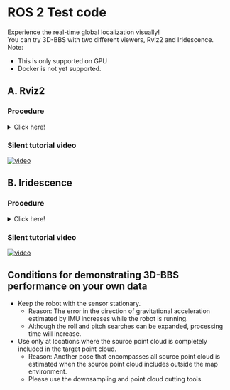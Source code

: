 # ROS 2 Test code
Experience the real-time global localization visually!  
You can try 3D-BBS with two different viewers, Rviz2 and Iridescence.  
Note: 
- This is only supported on GPU
- Docker is not yet supported.

## A. Rviz2
### Procedure
<details><summary> Click here! </summary><div>

## Dependencies
- Installed 3D-BBS
- ROS 2 humble

### 1. Build
- Build ros2_test_rviz2 and click_loc
```shell script
cd 3d_bbs_lib/ros2_test
colcon build --symlink-install --cmake-args -DCMAKE_BUILD_TYPE=Release --packages-select ros2_test_rviz2 click_loc
```

### 2. Config file setting
Config file format is 3d_bbs/ros2_test/config/ros2_test.yaml

Please download [test data](https://drive.google.com/file/d/1JfdQjQ3-4qOmHtvYq8UafBCmbz45-F4Z/view?usp=drive_link) and copy **target** folder path to **target_clouds** in yaml file.
```yaml
## Folder Paths
target_clouds: "your_path/target"
...
```

The ros2_test_data you download in the next step will work with default parameter values.

### 3. Run
**1. First terminal**  
```shell script
cd 3d_bbs_lib/ros2_test
source install/setup.bash
ros2 launch ros2_test_rviz2 gpu_ros2_test_rviz2_launch.py
```

**2. Second terminal**  
Please download [ros2_test_data](https://drive.google.com/file/d/1dmyTtV4XRKNn3Z0xUyRNHqmwnaTXvsiz/view?usp=drive_link).
```shell script
ros2 bag play <ros2 bag file path>
```

**3. Wait until this message is displayed.**  
```shell script
 *=*=*=*=*=*=*=*=*=*=*=*=*=*=*=*
    [ROS2] 3D-BBS initialized
 *=*=*=*=*=*=*=*=*=*=*=*=*=*=*=*
```
**4. Click the localize button**  
<img alt="click_loc" src="../figs/click_loc.png" width="10%">

Localizer uses the LiDAR scan taken just before the button click.  
The red point cloud is the matched source point.  

<img alt="rviz2_test" src="../figs/rviz2_test.png" width="50%">

**5. (Optional) Load voxelmap coordinates directly**  
You can save the voxelmaps coordinates and skip 3D-BBS voxel construction if you reuse the same parameters of `min_level_res` and `max_level`.  
Please refer to step 5 of [test_code.md](./test/test_code.md)  
After saving the voxelmaps, please try 3. Run again.

</div></details>

### Silent tutorial video
[![video](../figs/rviz2_test_thumbnail.png)](https://youtu.be/AmQ1u77ws-g)

## B. Iridescence
### Procedure
<details><summary> Click here! </summary><div>

## Dependencies
- [Iridescence](https://github.com/koide3/iridescence)
- Installed 3D-BBS
- ROS 2 humble

### 1. Build and install
- Build and Install Iridescence
Clone repository at Home directory.
```shell script
# Install dependencies
sudo apt-get install -y libglm-dev libglfw3-dev libpng-dev libjpeg-dev libeigen3-dev libboost-filesystem-dev libboost-program-options-dev

# Build and install Iridescence
git clone https://github.com/koide3/iridescence --recursive
mkdir iridescence/build && cd iridescence/build
cmake ..
make -j8
sudo make install
```

- Build ros2_test_iridescence
```shell script
cd 3d_bbs_lib/ros2_test
colcon build --symlink-install --cmake-args -DCMAKE_BUILD_TYPE=Release --packages-select ros2_test_iridescence
```

### 2. Config file setting
Config file format is 3d_bbs/ros2_test/config/ros2_test.yaml  

Please download [test data](https://drive.google.com/drive/folders/1V7B22oEM2HTE5__MP6uVLjLUzDR3B3Kn?usp=drive_link) and copy **target** folder path to **target_clouds** in yaml file.
```yaml
## Folder Paths
target_clouds: "your_path/target"
...
```

The ros2_test_data you download in the next step will work with default parameter values.
 
### 3. Run
**1. First terminal**  
```shell script
cd 3d_bbs_lib/ros2_test
source install/setup.bash
ros2 launch ros2_test_iridescence gpu_ros2_test_iridescence_launch.py
```

**2. Second terminal**  
Please download [ros2_test_data](https://drive.google.com/file/d/1dmyTtV4XRKNn3Z0xUyRNHqmwnaTXvsiz/view?usp=drive_link).
```shell script
ros2 bag play <ros2 bag file path>
```

**3. Wait until this message is displayed.**  
```shell script
 *=*=*=*=*=*=*=*=*=*=*=*=*=*=*=*
    [ROS2] 3D-BBS initialized
 *=*=*=*=*=*=*=*=*=*=*=*=*=*=*=*
```
**4. Click the localize button**  
<img alt="iridescence_click" src="../figs/iridescence_click.png" width="10%">

Localizer uses the LiDAR scan taken just before the button click.  
The red point cloud is the matched source point.  
By pressing "Ctrl+M", a hidden menu bar appears.

<img alt="riridescence_test" src="../figs/iridescence_test.png" width="50%">

**5. (Optional) Load voxelmap coordinates directly**  
You can save the voxelmaps coordinates and skip 3D-BBS voxel construction if you reuse the same parameters of `min_level_res` and `max_level`.  
Please refer to step 5 of [test_code.md](./test/test_code.md)
After saving the voxelmaps, please try 3. Run again.

</div></details>

### Silent tutorial video
[![video](../figs/iridescence_test_thumbnail.png)](https://youtu.be/k2DZ2q2ZhOs)

## Conditions for demonstrating 3D-BBS performance on your own data
- Keep the robot with the sensor stationary.
  - Reason: The error in the direction of gravitational acceleration estimated by IMU increases while the robot is running.
  - Although the roll and pitch searches can be expanded, processing time will increase.
- Use only at locations where the source point cloud is completely included in the target point cloud.
  - Reason: Another pose that encompasses all source point cloud is estimated when the source point cloud includes outside the map environment. 
  - Please use the downsampling and point cloud cutting tools.